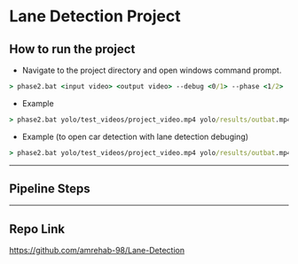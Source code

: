 # Lane Detection Project

## How to run the project
- Navigate to the project directory and open windows command prompt.
```cmd
> phase2.bat <input video> <output video> --debug <0/1> --phase <1/2>
```
- Example
```cmd
> phase2.bat yolo/test_videos/project_video.mp4 yolo/results/outbat.mp4 --debug 0 --phase 1
```
- Example (to open car detection with lane detection debuging)
```cmd
> phase2.bat yolo/test_videos/project_video.mp4 yolo/results/outbat.mp4 --debug 1 --phase 2
```
___________________________

## Pipeline Steps


___________________________

## Repo Link

https://github.com/amrehab-98/Lane-Detection